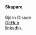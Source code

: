 #### Skapare

Björn Olsson  
[GitHub](https://github.com/bjorn-87/).  
[linkedin](https://www.linkedin.com/in/bj%C3%B6rn-olsson-36aab1168/).
